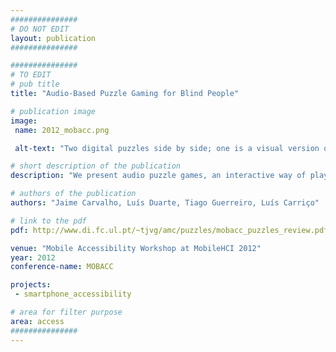 ```yaml
---
###############
# DO NOT EDIT
layout: publication
###############

###############
# TO EDIT
# pub title
title: "Audio-Based Puzzle Gaming for Blind People"

# publication image
image:
 name: 2012_mobacc.png

 alt-text: "Two digital puzzles side by side; one is a visual version of the Android logo, the other is a audio puzzle with several pieces already in the right order and some in the incorrect ones" # provide a short description for the image #a11y

# short description of the publication
description: "We present audio puzzle games, an interactive way of playing with music by rebuilding a song, just like the original image jigsaw puzzle, broken into pieces which are by turn randomly shuffled. The audio mode design followed a participatory approach starting from a version similar to the visual one, but around music instead of images. We report on an evaluation with 13 blind people using the proposed game application with three different songs randomly distributed."

# authors of the publication
authors: "Jaime Carvalho, Luís Duarte, Tiago Guerreiro, Luís Carriço"

# link to the pdf
pdf: http://www.di.fc.ul.pt/~tjvg/amc/puzzles/mobacc_puzzles_review.pdf

venue: "Mobile Accessibility Workshop at MobileHCI 2012"
year: 2012
conference-name: MOBACC

projects:
 - smartphone_accessibility

# area for filter purpose
area: access
###############
---
```

